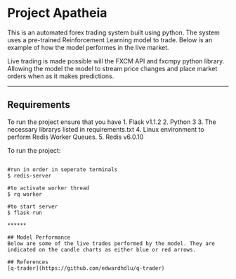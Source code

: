# Project Apatheia

This is an automated forex trading system built using python. The system uses a pre-trained Reinforcement Learning model to trade. Below is an example of how the model performes in the live market.

Live trading is made possible will the FXCM API and fxcmpy python library. Allowing the model the model to stream price changes and place market orders when as it makes predictions.
********

## Requirements
To run the project ensure that you have
    1. Flask v1.1.2
    2. Python 3
    3. The necessary librarys listed in requirements.txt
    4. Linux environment to perform Redis Worker Queues.
    5. Redis v6.0.10

To run the project:
````````

#run in order in seperate terminals
$ redis-server
`````````
`````````
#to activate worker thread
$ rq worker

`````````
````````
#to start server
$ flask run

******

## Model Performance
Below are some of the live trades performed by the model. They are indicated on the candle charts as either blue or red arrows.

## References
[q-trader](https://github.com/edwardhdlu/q-trader) 